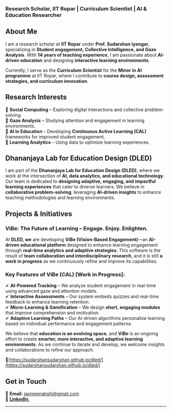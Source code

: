 

### **Research Scholar, IIT Ropar | Curriculum Scientist | AI & Education Researcher**  

## **About Me**  
I am a research scholar at **IIT Ropar** under **Prof. Sudarshan Iyengar**, specializing in **Student engagement, Collective Intelligence, and Gaze Analysis**. With **14 years of teaching experience**, I am passionate about **AI-driven education** and designing **interactive learning environments**.  

Currently, I serve as the **Curriculum Scientist** for the **Minor in AI programme** at IIT Ropar, where I contribute to **course design, assessment strategies, and curriculum innovation**.  

## **Research Interests**  
🔹 **Social Computing** – Exploring digital interactions and collective problem-solving.  
🔹 **Gaze Analysis** – Studying attention and engagement in learning environments.  
🔹 **AI in Education** – Developing **Continuous Active Learning (CAL)** frameworks for improved student engagement.  
🔹 **Learning Analytics** – Using data to optimize learning experiences.  

## **Dhananjaya Lab for Education Design (DLED)**  
I am part of the **Dhananjaya Lab for Education Design (DLED)**, where we work at the intersection of **AI, data analytics, and educational technology**. Our team is dedicated to **designing adaptive, engaging, and impactful learning experiences** that cater to diverse learners. We believe in **collaborative problem-solving**, leveraging **AI-driven insights** to enhance teaching methodologies and learning environments.  

## **Projects & Initiatives**  
### **ViBe: The Future of Learning – Engage. Enjoy. Enlighten.**  
At **DLED, we** are developing **ViBe (Vision-Based Engagement)**—an **AI-driven educational platform** designed to enhance learning engagement through **real-time analytics and adaptive strategies**. This software is the result of **team collaboration and interdisciplinary research**, and it is still **a work in progress** as we continuously refine and improve its capabilities.  

### **Key Features of ViBe (CAL) [Work in Progress]:**  
✔ **AI-Powered Tracking** – We analyze student engagement in real-time using advanced gaze and attention models.  
✔ **Interactive Assessments** – Our system embeds quizzes and real-time feedback to enhance learning retention.  
✔ **Micro-Learning & Gamification** – We design **short, engaging modules** that improve comprehension and motivation.  
✔ **Adaptive Learning Paths** – Our AI-driven algorithms personalize learning based on individual performance and engagement patterns.  

We believe that **education is an evolving space**, and **ViBe** is an ongoing effort to create **smarter, more interactive, and adaptive learning environments**. As we continue to iterate and develop, we welcome insights and collaborations to refine our approach.  

🔗[https://sudarshansudarshan.github.io/dled/](https://sudarshansudarshan.github.io/dled/)

## **Get in Touch**  
📧 **Email**: jasmeenakshi@gmail.com  
🔗 [**LinkedIn**:](https://www.linkedin.com/in/meenakshi-v-25aa7691/)

---
